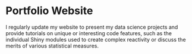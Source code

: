 # Portfolio Website
I regularly update my website to present my data science projects and provide tutorials on unique or interesting code features, such as the individual Shiny modules used to create complex reactivity or discuss the merits of various statistical measures.
